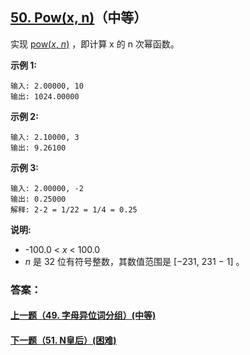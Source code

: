 ## [50. Pow(x, n)](https://leetcode-cn.com/problems/powx-n/)（中等）

实现 [pow(*x*, *n*)](https://www.cplusplus.com/reference/valarray/pow/) ，即计算 x 的 n 次幂函数。

**示例 1:**

```
输入: 2.00000, 10
输出: 1024.00000
```

**示例 2:**

```
输入: 2.10000, 3
输出: 9.26100
```

**示例 3:**

```
输入: 2.00000, -2
输出: 0.25000
解释: 2-2 = 1/22 = 1/4 = 0.25
```

**说明:**

- -100.0 < *x* < 100.0
- *n* 是 32 位有符号整数，其数值范围是 [−231, 231 − 1] 。



### 答案：



#### [上一题（49. 字母异位词分组）(中等)](https://github.com/sdwwld/leetCode/blob/master/src/main/java/com/wld/java/leetcode/leetCode0049.md)

#### [下一题（51. N皇后）(困难)](https://github.com/sdwwld/leetCode/blob/master/src/main/java/com/wld/java/leetcode/leetCode0051.md)